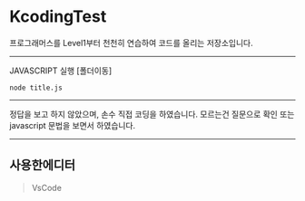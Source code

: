 # KcodingTest
프로그래머스를 Level1부터 천천히 연습하여 코드를 올리는 저장소입니다.

----------------------------------
JAVASCRIPT 실행 [폴더이동]
```
node title.js
```

----------------------------------
정답을 보고 하지 않았으며, 손수 직접 코딩을 하였습니다. 모르는건 질문으로 확인 또는 javascript 문법을 보면서 하였습니다.

------------------------------------
## 사용한에디터
> VsCode
